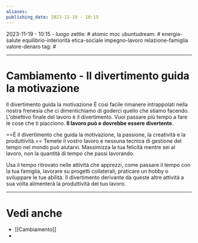 ```yaml
---
aliases: 
publishing_date: 2023-11-19 - 10:15
---
```

2023-11-19 - 10:15 - *luogo*
zettle: # atomic moc
ubuntudream: # energia-salute equilibrio-interiorità etica-sociale impegno-lavoro relazione-famiglia valore-denaro 
tag: #

---
# Cambiamento - Il divertimento guida la motivazione

Il divertimento guida la motivazione
È così facile rimanere intrappolati nella nostra frenesia che ci dimentichiamo di goderci quello che stiamo facendo. L'obiettivo finale del lavoro è il divertimento. Vuoi passare più tempo a fare le cose che ti piacciono. **Il lavoro può e dovrebbe essere divertente**.
 
==È il divertimento che guida la motivazione, la passione, la creatività e la produttività.== 
Temete il vostro lavoro e nessuna tecnica di gestione del tempo nel mondo può aiutarvi. Massimizza la tua felicità mentre sei al lavoro, non la quantità di tempo che passi lavorando. 

Usa il tempo ritrovato nelle attività che apprezzi, come passare il tempo con la tua famiglia, lavorare su progetti collaterali, praticare un hobby o sviluppare le tue abilità. Il divertimento derivante da queste altre attività a sua volta alimenterà la produttività del tuo lavoro.



---
# Vedi anche
- [[Cambiamento]]
- 